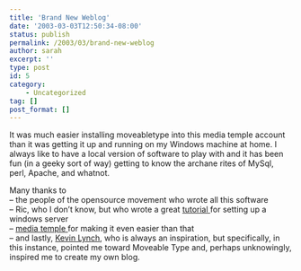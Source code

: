 ```yaml
---
title: 'Brand New Weblog'
date: '2003-03-03T12:50:34-08:00'
status: publish
permalink: /2003/03/brand-new-weblog
author: sarah
excerpt: ''
type: post
id: 5
category:
    - Uncategorized
tag: []
post_format: []
---
```

It was much easier installing moveabletype into this media temple account than it was getting it up and running on my Windows machine at home. I always like to have a local version of software to play with and it has been fun (in a geeky sort of way) getting to know the archane rites of MySql, perl, Apache, and whatnot.

Many thanks to  
– the people of the opensource movement who wrote all this software  
– Ric, who I don’t know, but who wrote a great [tutorial ](http://www.ricocheting.com/server/)for setting up a windows server  
– [media temple ](http://www.mediatemple.net)for making it even easier than that  
– and lastly, [Kevin Lynch](http://www.klynch.com), who is always an inspiration, but specifically, in this instance, pointed me toward Moveable Type and, perhaps unknowingly, inspired me to create my own blog.